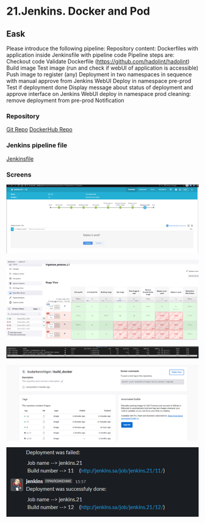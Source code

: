 # 21.Jenkins. Docker and Pod

## Еask

Please introduce the following pipeline:
Repository content:
Dockerfiles with application inside
Jenkinsfile with pipeline code
Pipeline steps are:
Checkout code
Validate Dockerfile (https://github.com/hadolint/hadolint)
Build image
Test image (run and check if webUI of application is accessible)
Push image to register (any)
Deployment in two namespaces in sequence with manual approve from Jenkins WebUI
Deploy in namespace pre-prod
Test if deployment done
Display message about status of deployment and approve interface on Jenkins WebUI
deploy in namespace prod
cleaning: remove deployment from pre-prod
Notification

### Repository

[Git Repo](https://github.com/igortank/build-docker)
[DockerHub Repo](https://hub.docker.com/repository/docker/budarkevichigor/build_docker/)

### Jenkins pipeline file

[Jenkinsfile](Jenkinsfile)

### Screens

![deploy1.bmp](deploy1.bmp)

![jenkins.png](jenkins.png)

![k9s.png](k9s.png)

![dockerhub.png](dockerhub.png)

![slack.png](slack.png)